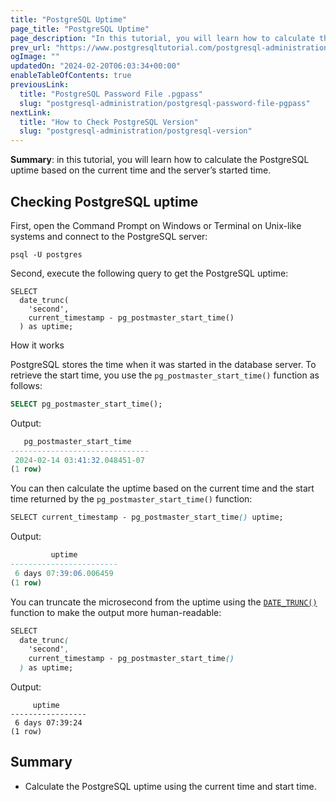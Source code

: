 ```yaml
---
title: "PostgreSQL Uptime"
page_title: "PostgreSQL Uptime"
page_description: "In this tutorial, you will learn how to calculate the PostgreSQL uptime based on the current time and the server's started time."
prev_url: "https://www.postgresqltutorial.com/postgresql-administration/postgresql-uptime/"
ogImage: ""
updatedOn: "2024-02-20T06:03:34+00:00"
enableTableOfContents: true
previousLink: 
  title: "PostgreSQL Password File .pgpass"
  slug: "postgresql-administration/postgresql-password-file-pgpass"
nextLink: 
  title: "How to Check PostgreSQL Version"
  slug: "postgresql-administration/postgresql-version"
---
```





**Summary**: in this tutorial, you will learn how to calculate the PostgreSQL uptime based on the current time and the server’s started time.


## Checking PostgreSQL uptime

First, open the Command Prompt on Windows or Terminal on Unix\-like systems and connect to the PostgreSQL server:


```csssql
psql -U postgres
```
Second, execute the following query to get the PostgreSQL uptime:


```
SELECT 
  date_trunc(
    'second', 
    current_timestamp - pg_postmaster_start_time()
  ) as uptime;
```
How it works

PostgreSQL stores the time when it was started in the database server. To retrieve the start time, you use the `pg_postmaster_start_time()` function as follows:


```sql
SELECT pg_postmaster_start_time();
```
Output:


```sql
   pg_postmaster_start_time
-------------------------------
 2024-02-14 03:41:32.048451-07
(1 row)
```
You can then calculate the uptime based on the current time and the start time returned by the `pg_postmaster_start_time()` function:


```css
SELECT current_timestamp - pg_postmaster_start_time() uptime;
```
Output:


```sql
         uptime
------------------------
 6 days 07:39:06.006459
(1 row)
```
You can truncate the microsecond from the uptime using the [`DATE_TRUNC()`](../postgresql-date-functions/postgresql-date_trunc) function to make the output more human\-readable:


```css
SELECT 
  date_trunc(
    'second', 
    current_timestamp - pg_postmaster_start_time()
  ) as uptime;
```
Output:


```
     uptime
-----------------
 6 days 07:39:24
(1 row)
```

## Summary

* Calculate the PostgreSQL uptime using the current time and start time.

